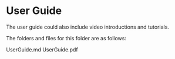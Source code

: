 # User Guide

The user guide could also include video introductions and tutorials.

The folders and files for this folder are as follows:

UserGuide.md 
UserGuide.pdf


